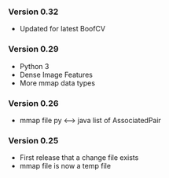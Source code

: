 ### Version 0.32

- Updated for latest BoofCV

### Version 0.29

- Python 3
- Dense Image Features
- More mmap data types

### Version 0.26

- mmap file py <--> java list of AssociatedPair

### Version 0.25

- First release that a change file exists
- mmap file is now a temp file
